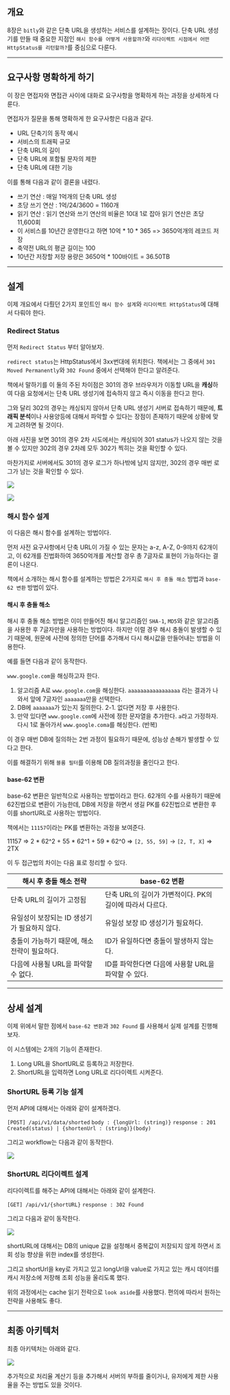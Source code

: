 ## 개요

8장은 `bitly`와 같은 단축 URL을 생성하는 서비스를 설계하는 장이다. 
단축 URL 생성기를 만들 때 중요한 지점인 `해시 함수를 어떻게 사용할까?`와 `리다이렉트 시점에서 어떤 HttpStatus를 리턴할까?`를 중심으로 다룬다.


---


## 요구사항 명확하게 하기

이 장은 면접자와 면접관 사이에 대화로 요구사항을 명확하게 하는 과정을 상세하게 다룬다.

면접자가 질문을 통해 명확하게 한 요구사항은 다음과 같다.

- URL 단축기의 동작 예시
- 서비스의 트래픽 규모
- 단축 URL의 길이
- 단축 URL에 포함될 문자의 제한
- 단축 URL에 대한 기능

이를 통해 다음과 같이 결론을 내렸다.

- 쓰기 연산 : 매일 1억개의 단축 URL 생성
- 초당 쓰기 연산 : 1억/24/3600 = 1160개
- 읽기 연산 : 읽기 연산와 쓰기 연산의 비율은 10대 1로 잡아 읽기 연산은 초당 11,600회
- 이 서비스를 10년간 운영한다고 하면 10억 * 10 * 365 => 3650억개의 레코드 저장
- 축약전 URL의 평균 길이는 100
- 10년간 저장할 저장 용량은 3650억 * 100바이트 = 36.50TB

---

## 설계

이제 개요에서 다뤘던 2가지 포인트인 `해시 함수 설계`와 `리다이렉트 HttpStatus`에 대해서 다뤄야 한다.


### Redirect Status

먼저 `Redirect Status` 부터 알아보자.

`redirect status`는 HttpStatus에서 3xx번대에 위치한다. 책에서는 그 중에서 `301 Moved Permanently`와 `302 Found` 중에서 선택해야 한다고 알려준다.

책에서 말하기를 이 둘의 주된 차이점은 301의 경우 브라우저가 이동할 URL을 **캐싱**하여 다음 요청에서는 단축 URL 생성기에 접속하지 않고 즉시 이동을 한다고 한다. 

그와 달리 302의 경우는 캐싱되지 않아서 단축 URL 생성기 서버로 접속하기 때문에, **트래픽 분석**이나 사용양등에 대해서 파악할 수 있다는 장점이 존재하기 때문에 상황에 맞게 고려하면 될 것이다.

아래 사진을 보면 301의 경우 2차 시도에서는 캐싱되어 301 status가 나오지 않는 것을 볼 수 있지만 302의 경우 2차례 모두 302가 찍히는 것을 확인할 수 있다.

마찬가지로 서버에서도 301의 경우 로그가 하나밖에 남지 않지만, 302의 경우 매번 로그가 남는 것을 확인할 수 있다.


![](https://velog.velcdn.com/images/kgh2120/post/88585ef5-7ac6-4054-8d12-50ea086c2ad6/image.png)


![](https://velog.velcdn.com/images/kgh2120/post/373215c0-bd09-45f7-8086-2ca0004379a5/image.png)


### 해시 함수 설계

이 다음은 해시 함수를 설계하는 방법이다. 

먼저 사전 요구사항에서 단축 URL이 가질 수 있는 문자는 a-z, A-Z, 0-9까지 62개이고, 이 62개를 진법화하여 3650억개를 계산할 경우 총 7글자로 표현이 가능하다는 결론이 나온다.

책에서 소개하는 해시 함수를 설계하는 방법은 2가지로 `해시 후 충돌 해소` 방법과 `base-62 변환` 방법이 있다.

#### 해시 후 충돌 해소

해시 후 충돌 해소 방법은 이미 만들어진 해시 알고리즘인 `SHA-1`, `MD5`와 같은 알고리즘을 사용한 후 7글자만을 사용하는 방법이다. 하지만 이럴 경우 해시 충돌이 발생할 수 있기 때문에, 원문에 사전에 정의한 단어를 추가해서 다시 해시값을 만들어내는 방법을 이용한다.

예를 들면 다음과 같이 동작한다.

`www.google.com`을 해싱하고자 한다.
1. 알고리즘 A로 `www.google.com`을 해싱한다. `aaaaaaaaaaaaaaaaa` 라는 결과가 나와서 앞에 7글자인 `aaaaaaa`만을 선택한다.
2. DB에 `aaaaaaa`가 있는지 질의한다.
	2-1.  없다면 저장 후 사용한다.
3. 만약 있다면 `www.google.com`에 사전에 정한 문자열을 추가한다. `a`라고 가정하자.
다시 1로 돌아가서 `www.google.coma`를 해싱한다. (반복)

이 경우 매번 DB에 질의하는 2번 과정이 필요하기 때문에, 성능상 손해가 발생할 수 있다고 한다.

이를 해결하기 위해 `블룸 필터`를 이용해 DB 질의과정을 줄인다고 한다.



#### base-62 변환

base-62 변환은 일반적으로 사용하는 방법이라고 한다. 62개의 수를 사용하기 때문에 62진법으로 변환이 가능한데, DB에 저장을 하면서 생길 PK를 62진법으로 변환한 후 이를 shortURL로 사용하는 방법이다.

책에서는 `11157`이라는 PK를 변환하는 과정을 보여준다.

11157 => 2 * 62^2 + 55 * 62^1 + 59 * 62^0 => `[2, 55, 59]` -> `[2, T, X]` => 2TX

이 두 접근법의 차이는 다음 표로 정리할 수 있다.

| 해시 후 충돌 해소 전략 | base-62 변환 |
|---------------------|-------------|
|단축 URL의 길이가 고정됨| 단축 URL의 길이가 가변적이다. PK의 길이에 따라서 다르다.|
| 유일성이 보장되는 ID 생성기가 필요하지 않다. | 유일성 보장 ID 생성기가 필요하다.|
| 충돌이 가능하기 때문에, 해소 전략이 필요하다. | ID가 유일하다면 충돌이 발생하지 않는다.|
| 다음에 사용될 URL을 파악할 수 없다. | ID를 파악한다면 다음에 사용할 URL을 파악할 수 있다. |

---

## 상세 설계

이제 위에서 말한 점에서 `base-62 변환`과 `302 Found` 를 사용해서 실제 설계를 진행해보자.

이 시스템에는 2개의 기능이 존재한다.

1. Long URL을 ShortURL로 등록하고 저장한다.
2. ShortURL을 입력하면 Long URL로 리다이렉트 시켜준다.


### ShortURL 등록 기능 설계

먼저 API에 대해서는 아래와 같이 설계하겠다.

`[POST] /api/v1/data/shorted`
`body : {longUrl: (string)}`
`response : 201 Created(status) | {shortenUrl : (string)}(body)`

그리고 workflow는 다음과 같이 동작한다.

![](https://velog.velcdn.com/images/kgh2120/post/ea3a6935-a314-4cc5-9f5e-2e7af9cbbdc4/image.png)


### ShortURL 리다이렉트 설계

리다이렉트를 해주는 API에 대해서는 아래와 같이 설계한다.

`[GET] /api/v1/{shortURL}`
`response : 302 Found`

그리고 다음과 같이 동작한다.

![](https://velog.velcdn.com/images/kgh2120/post/345f3c43-7957-4b4f-8702-8efd07617e8c/image.png)

shortURL에 대해서는 DB의 unique 값을 설정해서 중복값이 저장되지 않게 하면서 조회 성능 향상을 위한 index를 생성한다.

그리고 shortUrl을 key로 가지고 있고 longUrl을 value로 가지고 있는 캐시 데이터를 캐시 저장소에 저장해 조회 성능을 올리도록 했다.

위의 과정에서는 cache 읽기 전략으로 `look aside`를 사용했다. 편의에 따라서 원하는 전략을 사용해도 좋다.

---

## 최종 아키텍처

최종 아키텍처는 아래와 같다.

![](https://velog.velcdn.com/images/kgh2120/post/5185f03e-62d2-4483-9a69-a2f9205d0147/image.png)

추가적으로 처리율 계산기 등을 추가해서 서버의 부하를 줄이거나, 유저에게 제한 사용율을 주는 방법도 있을 것이다.

